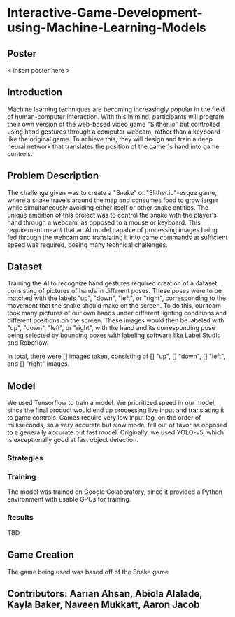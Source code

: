 # Interactive-Game-Development-using-Machine-Learning-Models

## Poster
< insert poster here >

## Introduction
Machine learning techniques are becoming increasingly popular in the field of human-computer interaction. With this in mind, participants will program their own version of the web-based video game "Slither.io" but controlled using hand gestures through a computer webcam, rather than a keyboard like the original game. To achieve this, they will design and train a deep neural network that translates the position of the gamer's hand into game controls.

## Problem Description
The challenge given was to create a "Snake" or "Slither.io"-esque game, where a snake travels around the map and consumes food to grow larger while simultaneously avoiding either itself or other snake entities. The unique ambition of this project was to control the snake with the player's hand through a webcam, as opposed to a mouse or keyboard. This requirement meant that an AI model capable of processing images being fed through the webcam and translating it into game commands at sufficient speed was required, posing many technical challenges.

## Dataset
Training the AI to recognize hand gestures required creation of a dataset consisting of pictures of hands in different poses. These poses were to be matched with the labels "up", "down", "left", or "right", corresponding to the movement that the snake should make on the screen. To do this, our team took many pictures of our own hands under different lighting conditions and different positions on the screen. These images would then be labeled with "up", "down", "left", or "right", with the hand and its corresponding pose being selected by bounding boxes with labeling software like Label Studio and Roboflow.

In total, there were [] images taken, consisting of [] "up", [] "down", [] "left", and [] "right" images.

## Model

We used Tensorflow to train a model. We prioritized speed in our model, since the final product would end up processing live input and translating it to game controls. Games require very low input lag, on the order of milliseconds, so a very accurate but slow model fell out of favor as opposed to a generally accurate but fast model. Originally, we used YOLO-v5, which is exceptionally good at fast object detection. 

### Strategies


### Training
The model was trained on Google Colaboratory, since it provided a Python environment with usable GPUs for training. 

### Results
TBD 


## Game Creation
The game being used was based off of the Snake game 
## Contributors: Aarian Ahsan, Abiola Alalade, Kayla Baker, Naveen Mukkatt, Aaron Jacob

